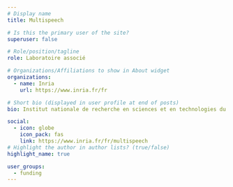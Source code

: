 ```yaml
---
# Display name
title: Multispeech

# Is this the primary user of the site?
superuser: false

# Role/position/tagline
role: Laboratoire associé

# Organizations/Affiliations to show in About widget
organizations:
  - name: Inria
    url: https://www.inria.fr/fr

# Short bio (displayed in user profile at end of posts)
bio: Institut nationale de recherche en sciences et en technologies du numérique

social:
  - icon: globe
    icon_pack: fas
    link: https://www.inria.fr/fr/multispeech
# Highlight the author in author lists? (true/false)
highlight_name: true

user_groups:
  - funding
---
```

